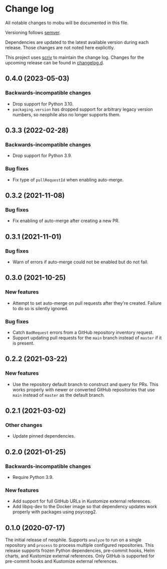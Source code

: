 # Change log

All notable changes to mobu will be documented in this file.

Versioning follows [semver](https://semver.org/).

Dependencies are updated to the latest available version during each release. Those changes are not noted here explicitly.

This project uses [scriv](https://scriv.readthedocs.io/) to maintain the change log.
Changes for the upcoming release can be found in [changelog.d](https://github.com/lsst-sqre/mobu/tree/main/changelog.d/).

<!-- scriv-insert-here -->

## 0.4.0 (2023-05-03)

### Backwards-incompatible changes

- Drop support for Python 3.10.
- `packaging.version` has dropped support for arbitrary legacy version numbers, so neophile also no longer supports them.

## 0.3.3 (2022-02-28)

### Backwards-incompatible changes

- Drop support for Python 3.9.

### Bug fixes

- Fix type of ``pullRequestId`` when enabling auto-merge.

## 0.3.2 (2021-11-08)

### Bug fixes

- Fix enabling of auto-merge after creating a new PR.

## 0.3.1 (2021-11-01)

### Bug fixes

- Warn of errors if auto-merge could not be enabled but do not fail.

## 0.3.0 (2021-10-25)

### New features

- Attempt to set auto-merge on pull requests after they're created. Failure to do so is silently ignored.

### Bug fixes

- Catch `BadRequest` errors from a GitHub repository inventory request.
- Support updating pull requests for the `main` branch instead of `master` if it is present.

## 0.2.2 (2021-03-22)

### New features

- Use the repository default branch to construct and query for PRs. This works properly with newer or converted GitHub repositories that use `main` instead of `master` as the default branch.

## 0.2.1 (2021-03-02)

### Other changes

- Update pinned dependencies.

## 0.2.0 (2021-01-25)

### Backwards-incompatible changes

- Require Python 3.9.

### New features

- Add support for full GitHub URLs in Kustomize external references.
- Add libpq-dev to the Docker image so that dependency updates work properly with packages using psycopg2.

## 0.1.0 (2020-07-17)

The initial release of neophile. Supports ``analyze`` to run on a single repository and ``process`` to process multiple configured repositories. This release supports frozen Python dependencies, pre-commit hooks, Helm charts, and Kustomize external references. Only GitHub is supported for pre-commit hooks and Kustomize external references.
